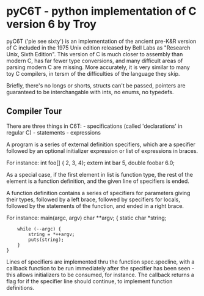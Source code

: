 # pyC6T - python implementation of C version 6 by Troy

pyC6T ('pie see sixty') is an implementation of the ancient pre-K&R version of C included in the 1975 Unix
edition released by Bell Labs as "Research Unix, Sixth Edition". This version
of C is much closer to assembly than modern C, has far fewer type conversions,
and many difficult areas of parsing modern C are missing. More accurately,
it is very similar to many toy C compilers, in tersm of the difficulties
of the language they skip.

Briefly, there's no longs or shorts, structs can't be passed, pointers are guaranteed
to be interchangable with ints, no enums, no typedefs.

## Compiler Tour

There are three things in C6T:
    - specifications (called 'declarations' in regular C)
    - statements
    - expressions

A program is a series of external definition specifiers, which are a specifier followed by an optional initializer expression or list of expressions in braces.

For instance:
    int foo[] { 2, 3, 4};
    extern int bar 5, double foobar 6.0;

As a special case, if the first element in list is function type, the rest of the element is a function definition, and the given line of specifiers is ended.

A function definition contains a series of specifiers for parameters giving their types, followed by a left brace, followed by specifiers for locals, followed by the statements of the function, and ended in a right brace.

For instance:
    main(argc, argv) char **argv;
    {
        static char *string;

        while (--argc) {
            string = *++argv;
            puts(string);
        }
    }

Lines of specifiers are implemented thru the function spec.specline, with a callback function to be run immediately after the specifier has been seen - this allows initializers to be consumed, for instance. The callback returns a flag for if the specifier line should continue, to implement function definitions.
